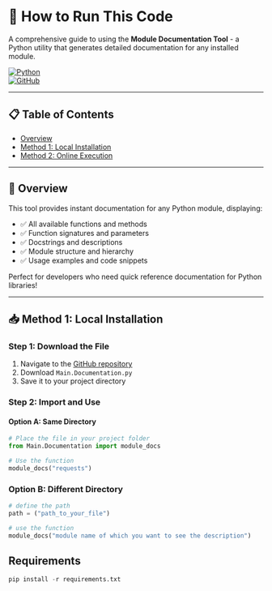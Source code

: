 # 🚀 How to Run This Code

A comprehensive guide to using the **Module Documentation Tool** - a Python utility that generates detailed documentation for any installed module.

[![Python](https://img.shields.io/badge/Python-3.6+-blue.svg)](https://python.org)   
[![GitHub](https://img.shields.io/badge/GitHub-Repository-black.svg)](https://github.com/ASHIQ2023/Miscellaneous-Code)

---

## 📋 Table of Contents

- [Overview](#-overview)  
- [Method 1: Local Installation](#-method-1-local-installation)  
- [Method 2: Online Execution](#-method-2-online-execution)  
<!-- - [Usage Examples](#-usage-examples)   -->
<!-- - [Requirements](#-requirements)  -->
<!-- - [Troubleshooting](#-troubleshooting) -->  
<!-- - [FAQ](#-faq)  -->

---

## 🎯 Overview

This tool provides instant documentation for any Python module, displaying:  
- ✅ All available functions and methods  
- ✅ Function signatures and parameters  
- ✅ Docstrings and descriptions  
- ✅ Module structure and hierarchy  
- ✅ Usage examples and code snippets  

Perfect for developers who need quick reference documentation for Python libraries!

---

## 📥 Method 1: Local Installation

### Step 1: Download the File  
1. Navigate to the [GitHub repository](https://github.com/ASHIQ2023/Miscellaneous-Code)  
2. Download `Main.Documentation.py`  
3. Save it to your project directory  

### Step 2: Import and Use

#### Option A: Same Directory
```python
# Place the file in your project folder
from Main.Documentation import module_docs

# Use the function
module_docs("requests")
```

### Option B: Different Directory
```python
# define the path
path = ("path_to_your_file")

# use the function
module_docs("module name of which you want to see the description")
```

## Requirements

```python
pip install -r requirements.txt
```


  
  
  
